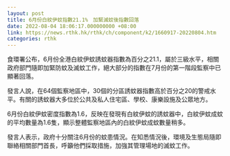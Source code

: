 ```yaml
---
layout: post
title: 6月份白紋伊蚊指數21.1%　加緊滅蚊後指數回落
date: 2022-08-04 18:06:17.000000000 +08:00
link: https://news.rthk.hk/rthk/ch/component/k2/1660917-20220804.htm
categories: rthk
---
```


食環署公布，6月份全港白紋伊蚊誘蚊器指數為百分之21.1，屬於三級水平，相關政府部門隨即加緊防蚊及滅蚊工作，絕大部分的指數在7月份的第一階段監察中已顯著回落。

發言人說，在64個監察地區中，30個的分區誘蚊器指數高於百分之20的警戒水平。有關的誘蚊器大多位於公共及私人住宅區、學校、康樂設施及公眾地方。

6月份白紋伊蚊密度指數為1.6，反映在發現有白紋伊蚊的誘蚊器中，白紋伊蚊成蚊的平均數量為1.6隻，顯示整體監察地區內的白紋伊蚊成蚊數量稍多。

發言人表示，政府十分關注6月份的蚊患情況。在知悉情況後，環境及生態局隨即聯絡相關部門首長，呼籲他們採取措施，加強其管理場地的滅蚊工作。
　　
